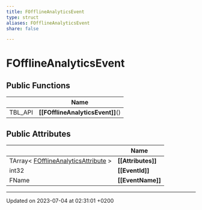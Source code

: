 ```yaml
---
title: FOfflineAnalyticsEvent
type: struct
aliases: FOfflineAnalyticsEvent
share: false

---
```


# FOfflineAnalyticsEvent





## Public Functions

|                | Name           |
| -------------- | -------------- |
| TBL_API | **[[FOfflineAnalyticsEvent]]**() |

## Public Attributes

|                | Name           |
| -------------- | -------------- |
| TArray< [FOfflineAnalyticsAttribute](/docs/SDK/Source/Classes/structFOfflineAnalyticsAttribute.md) > | **[[Attributes]]**  |
| int32 | **[[EventId]]**  |
| FName | **[[EventName]]**  |

-------------------------------

Updated on 2023-07-04 at 02:31:01 +0200